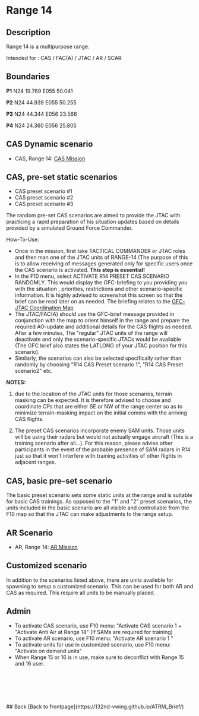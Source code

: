 # Range 14

## Description
Range 14 is a multipurpose range.

Intended for : CAS / FAC(A) / JTAC / AR / SCAR

## Boundaries
**P1**   N24 19.769 E055 50.041

**P2**   N24 44.939 E055 50.255

**P3**   N24 44.344 E056 23.566

**P4**   N24 24.360 E056 25.805

## CAS Dynamic scenario
- CAS, Range 14:  [CAS Mission](/ATRM_Brief/Pages/R14_CAS_TASK.html)

## CAS, pre-set static scenarios
- CAS preset scenario #1
- CAS preset scenario #2
- CAS preset scenario #3

The random pre-set CAS scenarios are aimed to provide the JTAC with practicing a rapid preparation of his situation updates based on details provided by a simulated Ground Force Commander.

How-To-Use:

- Once in the mission, first take TACTICAL COMMANDER or JTAC roles and then man one of the JTAC units of RANGE-14 (The purpose of this is to allow receiving of messages generated only for specific users once the CAS scenario is activated. **This step is essential!**
- In the F10 menu, select ACTIVATE R14 PRESET CAS SCENARIO RANDOMLY. This would display the GFC-briefing to you providing you with the situation , priorities, restrictions and other scenario-specific information. It is highly advised to screenshot this screen so that the brief can be read later on as needed.
The briefing relates to the [GFC-JTAC Coordination Map](https://cloud.132virtualwing.org/s/RdHNqBNkNNgwWiP)
- The JTAC/FAC(A) should use the GFC-brief message provided in conjunction with the map to orient himself in the range and prepare the required AO-update and additional details for the CAS flights as needed.
After a few minutes, The "regular" JTAC units of the range will deactivate and only the scenario-specific JTACs would be available (The GFC brief also states the LATLONG of your JTAC position for this scenario).
- Similarly, the scenarios can also be selected specifically rather than randomly by choosing "R14 CAS Preset scenario 1", "R14 CAS Preset scenario2" etc.

**NOTES:** 
1) due to the location of the JTAC units for those scenarios, terrain masking can be expected. It is therefore advised to choose and coordinate CPs that are either SE or NW of the range center so as to minimize terrain-masking impact on the initial comms with the arriving CAS flights.

2) The preset CAS scenarios incorporate enemy SAM units. Those units will be using their radars but would not actually engage aircraft (This is a training scenario after all...). For this reason, please advise other participants in the event of the probable presence of SAM radars in R14 just so that it won't interfere with training activities of other flights in adjacent ranges.

## CAS, basic pre-set scenario
The basic preset scenario sets some static units at the range and is suitable for basic CAS trainings. As opposed to the "1" and "2" preset scenarios, the units included in the basic scenario are all visible and controllable from the F10 map so that the JTAC can make adjustments to the range setup.

## AR Scenario
- AR, Range 14:  [AR Mission](/ATRM_Brief/Pages/R14_AR_TASK.html)

## Customized scenario
In addition to the scenarios listed above, there are units availeble for spawning to setup a customized scenario. 
This can be used for both AR and CAS as required. This require all units to be manually placed.



## Admin
- To activate CAS scenario, use F10 menu: "Activate CAS scenario 1 +  "Activate Anti Air at Range 14" (If SAMs are required for training)
- To activate AR scenario, use F10 menu: "Activate AR scenario 1 "
- To activate units for use in customized scenario, use F10 menu: "Activate on demand units"
- When Range 15 or 16 is in use, make sure to deconflict with Range 15 and 16 user.






<br>
<br>
<br>
<br>
<br>
## Back
[Back to frontpage](https://132nd-vwing.github.io/ATRM_Brief/)
